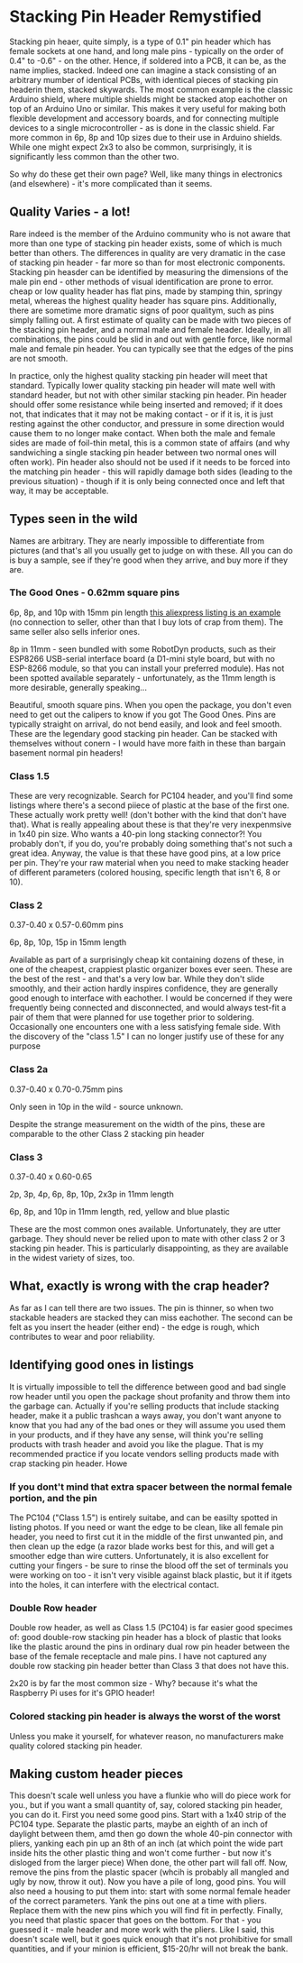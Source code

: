 # Stacking Pin Header Remystified
Stacking pin heaer, quite simply, is a type of 0.1" pin header which has female sockets at one hand, and long male pins - typically on the order of 0.4" to -0.6" - on the other. Hence, if soldered into a PCB, it can be, as the name implies, stacked. Indeed one can imagine a stack consisting of an arbitrary mumber of identical PCBs, with identical pieces of stacking pin headerin them, stacked skywards. The most common example is the classic Arduino shield, where multiple shields might be stacked atop eachother on top of an Arduino Uno or similar. This makes it very useful for making both flexible development and accessory boards, and for connecting multiple devices to a single microcontroller - as is done in the classic shield. Far more common in 6p, 8p and 10p sizes due to their use in Arduino shields. While one might expect 2x3 to also be common, surprisingly, it is significantly less common than the other two.

So why do these get their own page? Well, like many things in electronics (and elsewhere) - it's more complicated than it seems.

## Quality Varies - a lot!
Rare indeed is the member of the Arduino community who is not aware that more than one type of stacking pin header exists, some of which is much better than others. The differences in quality are very dramatic in the case of stacking pin header - far more so than for most electronic components. Stacking pin heasder can be identified by measuring the dimensions of the male pin end - other methods of visual identification are prone to error. cheap or low quality header has flat pins, made by stamping thin, springy metal, whereas the highest quality header has square pins. Additionally, there are sometime more dramatic signs of poor qualitym, such as pins simply falling out. A first estimate of quality can be made with two pieces of the stacking pin header, and a normal male and female header. Ideally, in all combinations, the pins could be slid in and out with gentle force, like normal male and female pin header. You can typically see that the edges of the pins are not smooth.

In practice, only the highest quality stacking pin header will meet that standard. Typically lower quality stacking pin header will mate well with standard header, but not with other similar stacking pin header. Pin header should offer some resistance while being inserted and removed; if it does not, that indicates that it may not be making contact - or if it is, it is just resting against the other conductor, and pressure in some direction would cause them to no longer make contact. When both the male and female sides are made of foil-thin metal, this is a common state of affairs (and why sandwiching a single stacking pin header between two normal ones will often work). Pin header also should not be used if it needs to be forced into the matching pin header - this will rapidly damage both sides (leading to the previous situation) - though if it is only being connected once and left that way, it may be acceptable.

## Types seen in the wild
Names are arbitrary. They are nearly impossible to differentiate from pictures (and that's all you usually get to judge on with these. All you can do is buy a sample, see if they're good when they arrive, and buy more if they are.

### The Good Ones - 0.62mm square pins
6p, 8p, and 10p with 15mm pin length [this aliexpress listing is an example](https://www.aliexpress.com/item/32991245965.html) (no connection to seller, other than that I buy lots of crap from them). The same seller also sells inferior ones.

8p in 11mm - seen bundled with some RobotDyn products, such as their ESP8266 USB-serial interface board (a D1-mini style board, but with no ESP-8266 module, so that you can install your preferred module). Has not been spotted available separately - unfortunately, as the 11mm length is more desirable, generally speaking...

Beautiful, smooth square pins. When you open the package, you don't even need to get out the calipers to know if you got The Good Ones. Pins are typically straight on arrival, do not bend easily, and look and feel smooth. These are the legendary good stacking pin header. Can be stacked with themselves without conern - I would have more faith in these than bargain basement normal pin headers!

### Class 1.5
These are very recognizable. Search for PC104 header, and you'll find some listings where there's a second piiece of plastic at the base of the first one. These actually work pretty well! (don't bother with the kind that don't have that). What is really appealing about these is that they're very inexpenmsive in 1x40 pin size. Who wants a 40-pin long stacking connector?! You probably don't, if you do, you're probably doing something that's not such a great idea. Anyway, the value is that these have good pins, at a low price per pin. They're your raw material when you need to make stacking header of different parameters (colored housing, specific length that isn't 6, 8 or 10).

### Class 2
0.37-0.40 x 0.57-0.60mm pins

6p, 8p, 10p, 15p in 15mm length

Available as part of a surprisingly cheap kit containing dozens of these, in one of the cheapest, crappiest plastic organizer boxes ever seen. These are the best of the rest - and that's a very low bar. While they don't slide smoothly, and their action hardly inspires confidence, they are generally good enough to interface with eachother. I would be concerned if they were frequently being connected and disconnected, and would always test-fit a pair of them that were planned for use together prior to soldering. Occasionally one encounters one with a less satisfying female side. With the discovery of the "class 1.5" I can no longer justify use of these for any purpose

### Class 2a
0.37-0.40 x 0.70-0.75mm pins

Only seen in 10p in the wild - source unknown.

Despite the strange measurement on the width of the pins, these are comparable to the other Class 2 stacking pin header

### Class 3
0.37-0.40 x 0.60-0.65

2p, 3p, 4p, 6p, 8p, 10p, 2x3p in 11mm length

6p, 8p, and 10p in 11mm length, red, yellow and blue plastic

These are the most common ones available. Unfortunately, they are utter garbage. They should never be relied upon to mate with other class 2 or 3 stacking pin header. This is particularly disappointing, as they are available in the widest variety of sizes, too.

## What, exactly is wrong with the crap header? 
As far as I can tell there are two issues. The pin is thinner, so when two stackable headers are stacked they can miss eachother. The second can be felt as you insert the header (either end) - the edge is rough, which contributes to wear and poor reliability. 

## Identifying good ones in listings
It is virtually impossible to tell the difference between good and bad single row header until you open the package shout profanity and throw them into the garbage can. Actually if you're selling products that include stacking header, make it a public trashcan a ways away, you don't want anyone to know that you had any of the bad ones or they will assume you used them in your products, and if they have any sense, will think you're selling products with trash header and avoid you like the plague. That is my recommended practice if you locate vendors selling products made with crap stacking pin header. Howe

### If you dont't mind that extra spacer between the normal female portion, and the pin
The PC104 ("Class 1.5") is entirely suitabe, and can be easilty spotted in listing photos. If you need or want the edge to be clean, like all female pin header, you need to first cut it in the middle of the first unwanted pin, and then clean up the edge (a razor blade works best for this, and will get a smoother edge than wire cutters. Unfortunately, it is also excellent for cutting your fingers - be sure to rinse the blood off the set of terminals you were working on too - it isn't very visible against black plastic, but it if itgets into the holes, it can interfere with the electrical contact.

### Double Row header
Double row header, as well as Class 1.5 (PC104) is far easier good specimes of: good double-row stacking pin header has a block of plastic that looks like the plastic around the pins in ordinary dual row pin header between the base of the female receptacle and male pins. I have not captured any double row stacking pin header better than Class 3 that does not have this.

2x20 is by far the most common size - Why? because it's what the Raspberry Pi uses for it's GPIO header!

### Colored stacking pin header is always the worst of the worst
Unless you make it yourself, for whatever reason, no manufacturers make quality colored stacking pin header. 

## Making custom header pieces
This doesn't scale well unless you have a flunkie who will do piece work for you., but if you want a small quantity of, say, colored stacking pin header, you can do it.
First you need some good pins. Start with a 1x40 strip of the PC104 type. Separate the plastic parts, maybe an eighth of an inch of daylight between them, amd then go down the whole 40-pin connector with pliers, yanking each pin up an 8th of an inch (at which point the wide part inside hits the other plastic thing and won't come further - but now it's disloged from the larger piece) When done, the other part will fall off. Now, remove the pins from the plastic spacer (whcih is probably all mangled and ugly by now, throw it out). Now you have a pile of long, good pins. 
You will also need a housing to put them into: start with some normal female header of the correct parameters. Yank the pins out one at a time with pliers. Replace them with the new pins which you will find fit in perfectly.
Finally, you need that plastic spacer that goes on the bottom. For that - you guessed it - male header and more work with the pliers.
Like I said, this doesn't scale well, but it goes quick enough that it's not prohibitive for small quantities, and if your minion is efficient, $15-20/hr will not break the bank.
